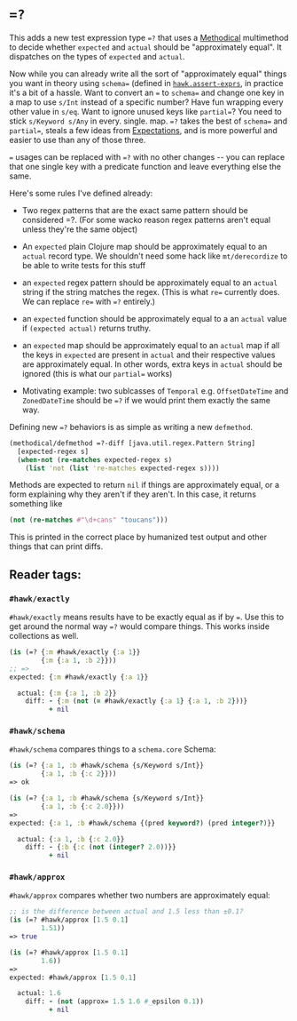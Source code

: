# `=?`

This adds a new test expression type `=?` that uses a [Methodical](https://github.com/camsaul/methodical) multimethod
to decide whether `expected` and `actual` should be "approximately equal". It dispatches on the types of `expected`
and `actual`.

Now while you can already write all the sort of "approximately equal" things you want in theory using `schema=`
(defined in [`hawk.assert-exprs`](https://github.com/metabase/hawk/blob/main/src/hawk/assert_exprs.clj), in practice
it's a bit of a hassle. Want to convert an `=` to `schema=` and change one key in a map to use `s/Int` instead of a
specific number? Have fun wrapping every other value in `s/eq`. Want to ignore unused keys like `partial=`? You need
to stick `s/Keyword s/Any` in every. single. map. `=?` takes the best of `schema=` and `partial=`, steals a few ideas
from [Expectations](https://github.com/clojure-expectations/expectations), and is more powerful and easier to use than
any of those three.

`=` usages can be replaced with `=?` with no other changes -- you can replace that one single key with a predicate
function and leave everything else the same.

Here's some rules I've defined already:

- Two regex patterns that are the exact same pattern should be considered =?. (For some wacko reason regex patterns
  aren't equal unless they're the same object)

- An `expected` plain Clojure map should be approximately equal to an `actual` record type. We shouldn't need some
  hack like `mt/derecordize` to be able to write tests for this stuff

- an `expected` regex pattern should be approximately equal to an `actual` string if the string matches the
  regex. (This is what `re=` currently does. We can replace `re=` with `=?` entirely.)

- an `expected` function should be approximately equal to a an `actual` value if `(expected actual)` returns truthy.

- an `expected` map should be approximately equal to an `actual` map if all the keys in `expected` are present in
  `actual` and their respective values are approximately equal. In other words, extra keys in `actual` should be
  ignored (this is what our `partial=` works)

- Motivating example: two sublcasses of `Temporal` e.g. `OffsetDateTime` and `ZonedDateTime` should be `=?` if we
  would print them exactly the same way.

Defining new `=?` behaviors is as simple as writing a new `defmethod`.

```clj
(methodical/defmethod =?-diff [java.util.regex.Pattern String]
  [expected-regex s]
  (when-not (re-matches expected-regex s)
    (list 'not (list 're-matches expected-regex s))))
```

Methods are expected to return `nil` if things are approximately equal, or a form explaining why they aren't if they
aren't. In this case, it returns something like

```clj
(not (re-matches #"\d+cans" "toucans")))
```

This is printed in the correct place by humanized test output and other things that can print diffs.

## Reader tags:

### `#hawk/exactly`

`#hawk/exactly` means results have to be exactly equal as if by `=`. Use this to get around the normal way `=?` would
compare things. This works inside collections as well.

```clj
(is (=? {:m #hawk/exactly {:a 1}}
        {:m {:a 1, :b 2}}))
;; =>
expected: {:m #hawk/exactly {:a 1}}

  actual: {:m {:a 1, :b 2}}
    diff: - {:m (not (= #hawk/exactly {:a 1} {:a 1, :b 2}))}
          + nil
```

### `#hawk/schema`

`#hawk/schema` compares things to a `schema.core` Schema:

```clj
(is (=? {:a 1, :b #hawk/schema {s/Keyword s/Int}}
        {:a 1, :b {:c 2}}))
=> ok

(is (=? {:a 1, :b #hawk/schema {s/Keyword s/Int}}
        {:a 1, :b {:c 2.0}}))
=>
expected: {:a 1, :b #hawk/schema {(pred keyword?) (pred integer?)}}

  actual: {:a 1, :b {:c 2.0}}
    diff: - {:b {:c (not (integer? 2.0))}}
          + nil
```

### `#hawk/approx`

`#hawk/approx` compares whether two numbers are approximately equal:

```clj
;; is the difference between actual and 1.5 less than ±0.1?
(is (=? #hawk/approx [1.5 0.1]
        1.51))
=> true

(is (=? #hawk/approx [1.5 0.1]
        1.6))
=>
expected: #hawk/approx [1.5 0.1]

  actual: 1.6
    diff: - (not (approx= 1.5 1.6 #_epsilon 0.1))
          + nil
```
